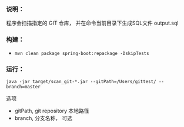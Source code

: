 ### 说明：
程序会扫描指定的 GIT 仓库， 并在命令当前目录下生成SQL文件 output.sql

### 构建：
-  `mvn clean package spring-boot:repackage -DskipTests`

### 运行：

`java -jar target/scan_git-*.jar --gitPath=/Users/gittest/ --branch=master`

选项
- gitPath,  git repository 本地路径
- branch, 分支名称， 可选